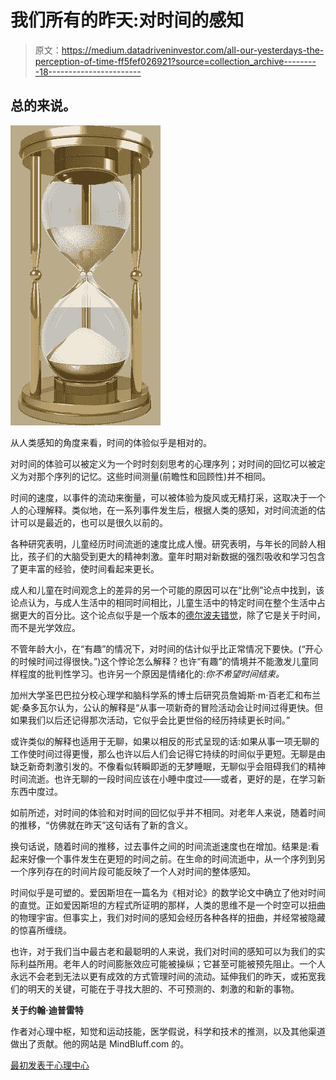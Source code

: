 # 我们所有的昨天:对时间的感知

> 原文：<https://medium.datadriveninvestor.com/all-our-yesterdays-the-perception-of-time-ff5fef026921?source=collection_archive---------18----------------------->

## 总的来说。

![](img/59fd13ebcb1b0ccfeeaf9da7b5720eb5.png)

从人类感知的角度来看，时间的体验似乎是相对的。

对时间的体验可以被定义为一个时时刻刻思考的心理序列；对时间的回忆可以被定义为对那个序列的记忆。这些时间测量(前瞻性和回顾性)并不相同。

时间的速度，以事件的流动来衡量，可以被体验为旋风或无精打采，这取决于一个人的心理解释。类似地，在一系列事件发生后，根据人类的感知，对时间流逝的估计可以是最近的，也可以是很久以前的。

各种研究表明，儿童经历时间流逝的速度比成人慢。研究表明，与年长的同龄人相比，孩子们的大脑受到更大的精神刺激。童年时期对新数据的强烈吸收和学习包含了更丰富的经验，使时间看起来更长。

成人和儿童在时间观念上的差异的另一个可能的原因可以在“比例”论点中找到，该论点认为，与成人生活中的相同时间相比，儿童生活中的特定时间在整个生活中占据更大的百分比。这个论点似乎是一个版本的[德尔波夫错觉](https://www.npr.org/sections/thesalt/2012/01/28/145865238/deception-diet-how-optical-illusions-can-trick-your-appetite)，除了它是关于时间，而不是光学效应。

不管年龄大小，在“有趣”的情况下，对时间的估计似乎比正常情况下要快。(“开心的时候时间过得很快。”)这个悖论怎么解释？也许“有趣”的情境并不能激发儿童同样程度的批判性学习。也许另一个原因是情绪化的:*你不希望时间结束。*

加州大学圣巴巴拉分校心理学和脑科学系的博士后研究员詹姆斯·m·百老汇和布兰妮·桑多瓦尔认为，公认的解释是“从事一项新奇的冒险活动会让时间过得更快。但如果我们以后还记得那次活动，它似乎会比更世俗的经历持续更长时间。”

或许类似的解释也适用于无聊，如果以相反的形式呈现的话:如果从事一项无聊的工作使时间过得更慢，那么也许以后人们会记得它持续的时间似乎更短。无聊是由缺乏新奇刺激引发的。不像看似转瞬即逝的无梦睡眠，无聊似乎会阻碍我们的精神时间流逝。也许无聊的一段时间应该在小睡中度过——或者，更好的是，在学习新东西中度过。

如前所述，对时间的体验和对时间的回忆似乎并不相同。对老年人来说，随着时间的推移，“仿佛就在昨天”这句话有了新的含义。

换句话说，随着时间的推移，过去事件之间的时间流逝速度也在增加。结果是:看起来好像一个事件发生在更短的时间之前。在生命的时间流逝中，从一个序列到另一个序列存在的时间片段可能反映了一个人对时间的整体感知。

时间似乎是可塑的。爱因斯坦在一篇名为《相对论》的数学论文中确立了他对时间的直觉。正如爱因斯坦的方程式所证明的那样，人类的思维不是一个时空可以扭曲的物理宇宙。但事实上，我们对时间的感知会经历各种各样的扭曲，并经常被隐藏的惊喜所缠绕。

也许，对于我们当中最古老和最聪明的人来说，我们对时间的感知可以为我们的实际利益所用。老年人的时间膨胀效应可能被操纵；它甚至可能被预先阻止。一个人永远不会老到无法以更有成效的方式管理时间的流动。延伸我们的昨天，或拓宽我们的明天的关键，可能在于寻找大胆的、不可预测的、刺激的和新的事物。

**关于约翰·迪普雷特**

作者对心理中枢，知觉和运动技能，医学假说，科学和技术的推测，以及其他渠道做出了贡献。他的网站是 MindBluff.com 的。

[最初发表于心理中心](https://psychcentral.com/blog/all-our-yesterdays-the-perception-of-time/)